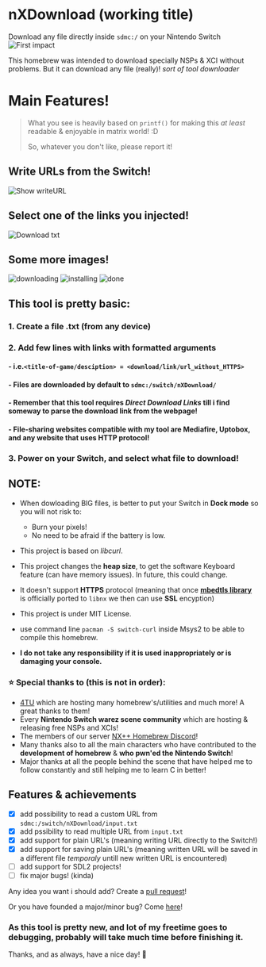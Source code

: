 # nXDownload (working title)
Download any file directly inside `sdmc:/` on your Nintendo Switch
![First impact](https://i.imgur.com/M0Q7Jk9.jpg)

This homebrew was intended to download specially NSPs & XCI without problems. But it can download any file (really)!
*sort of tool downloader*

# Main Features!
> What you see is heavily based on `printf()` for making this *at least* readable & enjoyable in matrix world! :D
> 
> So, whatever you don't like, please report it!

## Write URLs from the Switch!
![Show writeURL](https://i.imgur.com/cAylb93.jpg)
## Select one of the links you injected!
![Download txt](https://i.imgur.com/jKqxnNm.jpg)

## Some more images!
![downloading](https://i.imgur.com/sugFPW6.jpg)
![installing](https://i.imgur.com/ld0LMac.jpg)
![done](https://i.imgur.com/yipKvHb.jpg)

## This tool is pretty basic:
### 1. Create a file .txt (from any device)
### 2. Add few lines with links with formatted arguments
####     - i.e.`<title-of-game/desciption> = <download/link/url_without_HTTPS>`
####     - Files are downloaded by default to `sdmc:/switch/nXDownload/`
####     - Remember that this tool requires *Direct Download Links* till i find someway to parse the download link from the webpage!
####     - File-sharing websites compatible with my tool are Mediafire, Uptobox, and any website that uses HTTP protocol!
### 3. Power on your Switch, and select what file to download!

## NOTE:
- When dowloading BIG files, is better to put your Switch in **Dock mode** so you will not risk to:
  - Burn your pixels!
  - No need to be afraid if the battery is low.

- This project is based on *libcurl*.
- This project changes the **heap size**, to get the software Keyboard feature (can have memory issues). In future, this could change.
- It doesn't support **HTTPS** protocol (meaning that once **[mbedtls library](https://tls.mbed.org/)** is officially ported to `libnx` we then can use **SSL** encyption)
- This project is under MIT License.
- use command line `pacman -S switch-curl` inside Msys2 to be able to compile this homebrew.
- **I do not take any responsibility if it is used inappropriately or is damaging your console.**

### :star: Special thanks to (this is not in order):
- [4TU](https://fortheusers.org/) which are hosting many homebrew's/utilities and much more! A great thanks to them! 
- Every **Nintendo Switch warez scene community** which are hosting & releasing free NSPs and XCIs!
- The members of our server [NX++ Homebrew Discord](https://discord.gg/NErqFV4)! 
- Many thanks also to all the main characters who have contributed to the **development of homebrew** & **who pwn'ed the Nintendo Switch**!
- Major thanks at all the people behind the scene that have helped me to follow constantly and still helping me to learn C in better!

## Features & achievements
- [x] add possibility to read a custom URL from `sdmc:/switch/nXDownload/input.txt`
- [x] add pssibility to read multiple URL from `input.txt`
- [x] add support for plain URL's (meaning writing URL directly to the Switch!)
- [x] add support for saving plain URL's (meaning written URL will be saved in a different file *temporaly* untill new written URL is encountered)
- [ ] add support for SDL2 projects!
- [ ] fix major bugs! (kinda)

Any idea you want i should add? Create a [pull request](https://github.com/Dontwait00/nXDownload/pulls)!

Or you have founded a major/minor bug? Come [here](https://github.com/Dontwait00/nXDownload/issues)!

### As this tool is pretty new, and lot of my freetime goes to debugging, probably will take much time before finishing it.
Thanks, and as always, have a nice day! :wave:
